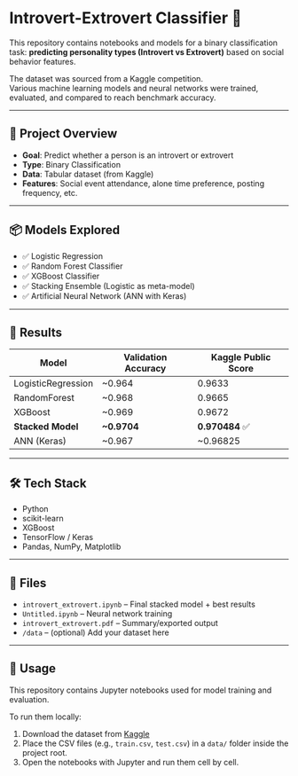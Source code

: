 # Introvert-Extrovert Classifier 🧠

This repository contains notebooks and models for a binary classification task: **predicting personality types (Introvert vs Extrovert)** based on social behavior features.

The dataset was sourced from a Kaggle competition.  
Various machine learning models and neural networks were trained, evaluated, and compared to reach benchmark accuracy.

---

## 🧾 Project Overview

- **Goal**: Predict whether a person is an introvert or extrovert
- **Type**: Binary Classification
- **Data**: Tabular dataset (from Kaggle)
- **Features**: Social event attendance, alone time preference, posting frequency, etc.

---

## 📦 Models Explored

- ✅ Logistic Regression
- ✅ Random Forest Classifier
- ✅ XGBoost Classifier
- ✅ Stacking Ensemble (Logistic as meta-model)
- ✅ Artificial Neural Network (ANN with Keras)

---

## 🏁 Results

| Model              | Validation Accuracy | Kaggle Public Score |
|-------------------|---------------------|-----------------------|
| LogisticRegression | ~0.964              | 0.9633                |
| RandomForest       | ~0.968              | 0.9665                |
| XGBoost            | ~0.969              | 0.9672                |
| **Stacked Model**  | **~0.9704**         | **0.970484** ✅        |
| ANN (Keras)        | ~0.967              | ~0.96825              |

---

## 🛠 Tech Stack

- Python
- scikit-learn
- XGBoost
- TensorFlow / Keras
- Pandas, NumPy, Matplotlib

---

## 📁 Files

- `introvert_extrovert.ipynb` – Final stacked model + best results
- `Untitled.ipynb` – Neural network training
- `introvert_extrovert.pdf` – Summary/exported output
- `/data` – (optional) Add your dataset here

---

## 🔧 Usage

This repository contains Jupyter notebooks used for model training and evaluation.

To run them locally:

1. Download the dataset from [Kaggle](https://www.kaggle.com/competitions/playground-series-s5e7/data)
2. Place the CSV files (e.g., `train.csv`, `test.csv`) in a `data/` folder inside the project root.
3. Open the notebooks with Jupyter and run them cell by cell.
